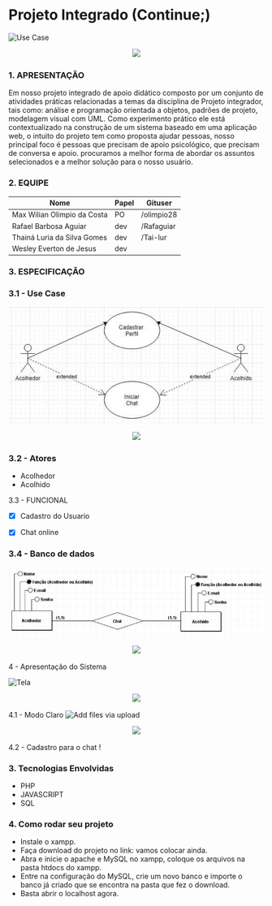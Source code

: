 # Projeto Integrado (Continue;)

![Use Case](https://github.com/olimpio28/Saude/blob/master/Prot%C3%B3tipo/Continue.PNG)
<p align="center">
   <img width="470" src="(https://github.com/olimpio28/Saude/blob/master/Prot%C3%B3tipo/Continue.PNG">
 </p>
 
### 1. APRESENTAÇÃO

 Em nosso projeto integrado de apoio didático composto por um conjunto de atividades práticas relacionadas a temas da disciplina de Projeto integrador, tais como: análise e programação orientada a objetos, padrões de projeto, modelagem visual com UML. Como experimento prático ele está contextualizado na construção de um sistema baseado em uma aplicação web, o intuito do projeto tem como proposta ajudar pessoas, nosso principal foco é pessoas que precisam de apoio psicológico, que precisam de conversa e apoio. procuramos a melhor forma de abordar os assuntos selecionados e a melhor solução para o nosso usuário.

### 2. EQUIPE  
|Nome|Papel|Gituser|
|--|--|--|
|Max Wilian Olimpio da Costa|PO|/olimpio28|
|Rafael Barbosa Aguiar |dev|/Rafaguiar|
|Thainá Luria da Silva Gomes|dev|/Tai-lur|
|Wesley Everton de Jesus|dev||/weslleyeverton|

### 3. ESPECIFICAÇÃO

### 3.1 - Use Case

![Use Case](https://github.com/olimpio28/Saude/blob/master/use%20case.jpg)
<p align="center">
   <img width="470" src="(https://github.com/olimpio28/Saude/blob/master/use%20case.jpg">
</p>

### 3.2 - Atores

- Acolhedor
- Acolhido


3.3 - FUNCIONAL
 - [x] Cadastro do Usuario
 - [x] Chat online
 
 
 ### 3.4 - Banco de dados
 
 ![Banco de Dados](https://github.com/olimpio28/Saude/blob/master/banco%20de%20dados.jpg)
 <p align="center">
    <img width="470" src="(https://github.com/olimpio28/Saude/blob/master/banco%20de%20dados.jpg">
 </p>
 
 4 - Apresentação do Sistema
 
 ![Tela](https://github.com/olimpio28/Saude/blob/master/Prot%C3%B3tipo/Continue%201.PNG)
 <p align="Center">
    <img width="470" src="(https://github.com/olimpio28/Saude/blob/master/Prot%C3%B3tipo/Continue%201.PNG">
   </p>
   
   4.1 - Modo Claro
   ![Add files via upload](https://github.com/olimpio28/Saude/blob/master/Prot%C3%B3tipo/Continue%202.PNG)
   <p align="Center">
       <img width="470" src="(https://github.com/olimpio28/Saude/blob/master/Prot%C3%B3tipo/Continue%202.PNG">
   </p>
   
   4.2 - Cadastro para o chat
   !
   
   
   
### 3. Tecnologias Envolvidas
 - PHP
 - JAVASCRIPT
 - SQL

### 4. Como rodar seu projeto

  - Instale o xampp.
  - Faça download do projeto no link: vamos colocar ainda.
  - Abra e inicie  o apache e MySQL no xampp, coloque os arquivos na pasta htdocs do xampp.
  - Entre na configuração do MySQL, crie um novo banco e importe o banco já criado que se encontra na pasta que fez o download.
  - Basta abrir o localhost agora.
